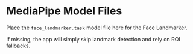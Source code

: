 # MediaPipe Model Files

Place the `face_landmarker.task` model file here for the Face Landmarker.

If missing, the app will simply skip landmark detection and rely on ROI fallbacks.